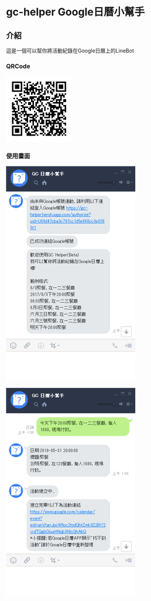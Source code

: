 # gc-helper Google日曆小幫手
## 介紹
這是一個可以幫你將活動紀錄在Google日曆上的LineBot

### QRCode
![image](https://raw.githubusercontent.com/linhsjoseph/gc-helper/master/8f4ZO5hjzF.png)


### 使用畫面
![image](https://raw.githubusercontent.com/linhsjoseph/gc-helper/master/1234675439.png)

![image](https://raw.githubusercontent.com/linhsjoseph/gc-helper/master/1234675438.png)
